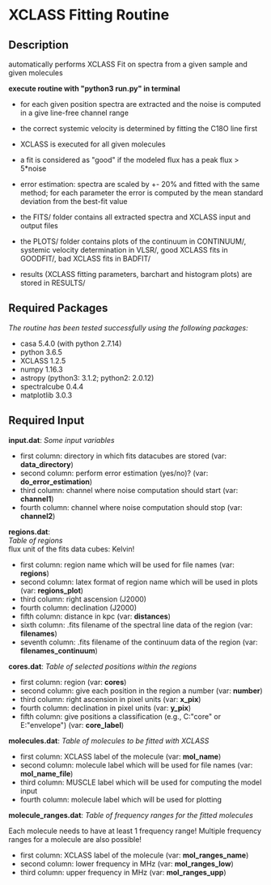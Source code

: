 # XCLASS Fitting Routine

## Description
automatically performs XCLASS Fit on spectra from a given sample and given molecules  

**execute routine with "python3 run.py" in terminal**  
- for each given position spectra are extracted and the noise is computed in a give line-free channel range

- the correct systemic velocity is determined by fitting the C18O line first

- XCLASS is executed for all given molecules

- a fit is considered as "good" if the modeled flux has a peak flux > 5*noise

- error estimation: spectra are scaled by +- 20% and fitted with the same method; for each parameter the error is computed by the mean standard deviation from the best-fit value

- the FITS/ folder contains all extracted spectra and XCLASS input and output files

- the PLOTS/ folder contains plots of the continuum in CONTINUUM/, systemic velocity determination in VLSR/, good XCLASS fits in GOODFIT/, bad XCLASS fits in BADFIT/

- results (XCLASS fitting parameters, barchart and histogram plots) are stored in RESULTS/


## Required Packages
*The routine has been tested successfully using the following packages:*

- casa 5.4.0 (with python 2.7.14)
- python 3.6.5
- XCLASS 1.2.5
- numpy 1.16.3
- astropy (python3: 3.1.2; python2: 2.0.12)
- spectralcube 0.4.4
- matplotlib 3.0.3


## Required Input
**input.dat**:
*Some input variables*
- first column: directory in which fits datacubes are stored (var: **data_directory**)
- second column: perform error estimation (yes/no)? (var: **do_error_estimation**)
- third column: channel where noise computation should start (var: **channel1**)
- fourth column: channel where noise computation should stop (var: **channel2**)

**regions.dat**:  
*Table of regions*    
flux unit of the fits data cubes: Kelvin!  
- first column: region name which will be used for file names (var: **regions**)
- second column: latex format of region name which will be used in plots (var: **regions_plot**)
- third column: right ascension (J2000) 
- fourth column: declination (J2000)
- fifth column: distance in kpc (var: **distances**)
- sixth column: .fits filename of the spectral line data of the region (var: **filenames**)
- seventh column: .fits filename of the continuum data of the region (var: **filenames_continuum**)

**cores.dat**:
*Table of selected positions within the regions*
- first column: region (var: **cores**)
- second column: give each position in the region a number (var: **number**)
- third column: right ascension in pixel units (var: **x_pix**)
- fourth column: declination in pixel units (var: **y_pix**)
- fifth column: give positions a classification (e.g., C:"core" or E:"envelope") (var: **core_label**)

**molecules.dat**:
*Table of molecules to be fitted with XCLASS*
- first column: XCLASS label of the molecule (var: **mol_name**)
- second column: molecule label which will be used for file names (var: **mol_name_file**)
- third column: MUSCLE label which will be used for computing the model input
- fourth column: molecule label which will be used for plotting

**molecule_ranges.dat**:
*Table of frequency ranges for the fitted molecules*

Each molecule needs to have at least 1 frequency range!
Multiple frequency ranges for a molecule are also possible!

- first column: XCLASS label of the molecule (var: **mol_ranges_name**)
- second column: lower frequency in MHz (var: **mol_ranges_low**)
- third column: upper frequency in MHz (var: **mol_ranges_upp**)
